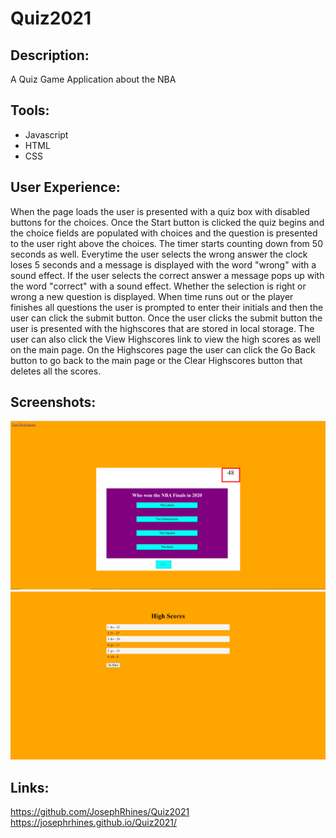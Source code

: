 # Quiz2021

## Description:
A Quiz Game Application about the NBA

## Tools:
* Javascript
* HTML
* CSS

## User Experience:
When the page loads the user is presented with a quiz box with disabled buttons for the choices. Once the Start button is clicked the quiz begins and the choice fields are populated with choices and the question is presented to the user right above the choices. The timer starts counting down from 50 seconds as well. Everytime the user selects the wrong answer the clock loses 5 seconds and a message is displayed with the word "wrong" with a sound effect. If the user selects the correct answer a message pops up with the word "correct" with a sound effect. Whether the selection is right or wrong a new question is displayed. When time runs out or the player finishes all questions the user is prompted to enter their initials and then the user can click the submit button. Once the user clicks the submit button the user is presented with the highscores that are stored in local storage. The user can also click the View Highscores link to view the high scores as well on the main page. On the Highscores page the user can click the Go Back button to go back to the main page or the Clear Highscores button that deletes all the scores.


## Screenshots:
<img src="./assets/images/quiz2021.jpg">
<img src="./assets/images/highscores.jpg">




## Links:

https://github.com/JosephRhines/Quiz2021 
<br>
https://josephrhines.github.io/Quiz2021/

